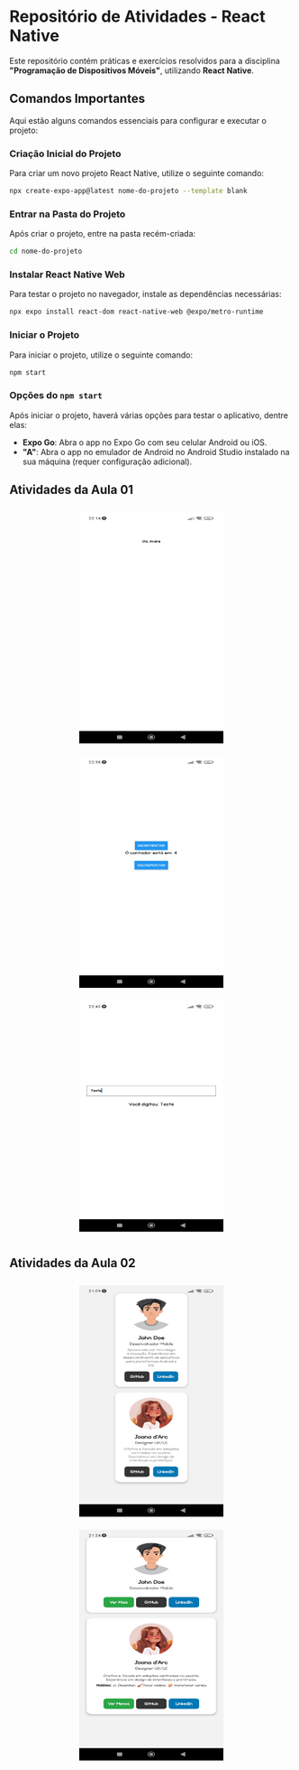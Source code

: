 # Repositório de Atividades - React Native

Este repositório contém práticas e exercícios resolvidos para a disciplina **"Programação de Dispositivos Móveis"**, utilizando **React Native**.

## Comandos Importantes

Aqui estão alguns comandos essenciais para configurar e executar o projeto:

### Criação Inicial do Projeto

Para criar um novo projeto React Native, utilize o seguinte comando:

```bash
npx create-expo-app@latest nome-do-projeto --template blank
```

### Entrar na Pasta do Projeto

Após criar o projeto, entre na pasta recém-criada:

```bash
cd nome-do-projeto
```

### Instalar React Native Web

Para testar o projeto no navegador, instale as dependências necessárias:

```bash
npx expo install react-dom react-native-web @expo/metro-runtime
```

### Iniciar o Projeto

Para iniciar o projeto, utilize o seguinte comando:

```bash
npm start
```

### Opções do `npm start`

Após iniciar o projeto, haverá várias opções para testar o aplicativo, dentre elas:

- **Expo Go**: Abra o app no Expo Go com seu celular Android ou iOS.
- **"A"**: Abra o app no emulador de Android no Android Studio instalado na sua máquina (requer configuração adicional).


## Atividades da Aula 01

<div align="center">
  <a href="https://github.com/nullbyte-s/programacao-dispositivos-moveis/tree/main/aula-01/img/1.jpg" target="_blank" rel="noopener noreferrer">
    <img src="https://github.com/nullbyte-s/programacao-dispositivos-moveis/blob/main/aula-01/img/1.jpg?raw=true" alt="Exercício 1" style="width: 256px; height: calc(256px * 16 / 10); margin: 10px;" />
  </a>
  <a href="https://github.com/nullbyte-s/programacao-dispositivos-moveis/tree/main/aula-01/img/2.jpg" target="_blank" rel="noopener noreferrer">
    <img src="https://github.com/nullbyte-s/programacao-dispositivos-moveis/blob/main/aula-01/img/2.jpg?raw=true" alt="Exercício 2" style="width: 256px; height: calc(256px * 16 / 10); margin: 10px;" />
  </a>
  <a href="https://github.com/nullbyte-s/programacao-dispositivos-moveis/tree/main/aula-01/img/3.jpg" target="_blank" rel="noopener noreferrer">
    <img src="https://github.com/nullbyte-s/programacao-dispositivos-moveis/blob/main/aula-01/img/3.jpg?raw=true" alt="Exercício 3" style="width: 256px; height: calc(256px * 16 / 10); margin: 10px;" />
  </a>
</div>

## Atividades da Aula 02

<div align="center">
  <a href="https://github.com/nullbyte-s/programacao-dispositivos-moveis/tree/main/aula-02/img/1.jpg" target="_blank" rel="noopener noreferrer">
    <img src="https://github.com/nullbyte-s/programacao-dispositivos-moveis/blob/main/aula-02/img/1.jpg?raw=true" alt="Exercício 1" style="width: 256px; height: calc(256px * 16 / 10); margin: 10px;" />
  </a>
  <a href="https://github.com/nullbyte-s/programacao-dispositivos-moveis/tree/main/aula-02/img/2.jpg" target="_blank" rel="noopener noreferrer">
    <img src="https://github.com/nullbyte-s/programacao-dispositivos-moveis/blob/main/aula-02/img/2.jpg?raw=true" alt="Exercício 2" style="width: 256px; height: calc(256px * 16 / 10); margin: 10px;" />
  </a>
</div>
